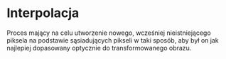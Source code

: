 # Interpolacja
Proces mający na celu utworzenie nowego, wcześniej nieistniejącego piksela na podstawie sąsiadujących pikseli w taki sposób, aby był on jak najlepiej dopasowany optycznie do transformowanego obrazu.

